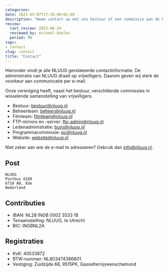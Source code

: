 ```yaml
---
categories:
date: 2023-05-07T17:36:06+02:00
description: "Neem contact op met ons bestuur of een commissie aan de hand van de contactgegevens op deze pagina."
review:
  last_review: 2023-06-24
  reviewed_by: michael-boelen
  period: 90
tags:
- contact
slug: contact
title: "Contact"
---
```


Hieronder vindt je alle NLUUG gerelateerde contactinformatie. De administratie van NLUUG draait op vrijwilligers. Daarom geven wij sterk de voorkeur aan communicatie per e-mail.

Onze vereniging heeft, naast het bestuur, verschillende commissies in wisselende samenstelling van vrijwilligers.

* Bestuur: bestuur@nluug.nl
* Beheerteam: beheer@nluug.nl
* Filmteam: filmteam@nluug.nl
* FTP-mirrors en -server: ftp-admin@nluug.nl
* Ledenadministratie: buro@nluug.nl
* Programmacommissie: pc@nluug.nl
* Website: website@nluug.nl

Niet zeker aan wie de e-mail te adresseren? Gebruik dan info@nluug.nl.

## Post

```
NLUUG
Postbus 8189
6710 AD, Ede
Nederland
```

## Contributies

* IBAN: NL28 INGB 0002 3533 18
* Tenaamstelling: NLUUG, te Utrecht
* BIC: INGBNL2A


## Registraties

* KvK: 40533872
* BTW-nummer: NL803474386B01
* Vestiging: Zuidzijde 68, 9515PK, Gasselternijveenschemond
